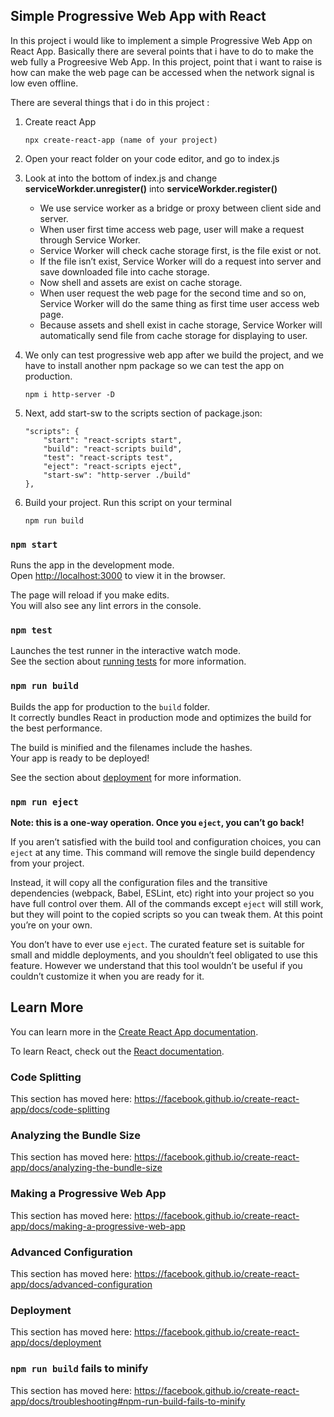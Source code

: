 ## Simple Progressive Web App with React

In this project i would like to implement a simple Progressive Web App on React App. Basically there are several points that i have to do to make the web fully a Progreesive Web App. In this project, point that i want to raise is how can make the web page can be accessed when the network signal is low even offline.

There are several things that i do in this project :
1.  Create react App
      ```
      npx create-react-app (name of your project)
      ```

2.  Open your react folder on your code editor, and go to index.js
3.  Look at into the bottom of index.js and change **serviceWorkder.unregister()** into **serviceWorkder.register()**
      - We use service worker as a bridge or proxy between client side and server.
      - When user first time access web page, user will make a request through Service Worker.
	- Service Worker will check cache storage first, is the file exist or not.
	- If the file isn’t exist, Service Worker will do a request into server and save downloaded file into cache storage.
	- Now shell and assets are exist on cache storage.
	- When user request the web page for the second time and so on, Service Worker will do the same thing as first time user                  access web page.
	- Because assets and shell exist in cache storage, Service Worker will automatically send file from cache storage for displaying to user.

4.  We only can test progressive web app after we build the project, and we have to install another npm package so we can test the app on production.
    ```
    npm i http-server -D
    ```

5.  Next, add start-sw to the scripts section of package.json:
    ```
    "scripts": {
        "start": "react-scripts start",
        "build": "react-scripts build",
        "test": "react-scripts test",
        "eject": "react-scripts eject",
        "start-sw": "http-server ./build"
    },
    ```

6.  Build your project. Run this script on your terminal
    ```
    npm run build
    ```


### `npm start`

Runs the app in the development mode.<br />
Open [http://localhost:3000](http://localhost:3000) to view it in the browser.

The page will reload if you make edits.<br />
You will also see any lint errors in the console.

### `npm test`

Launches the test runner in the interactive watch mode.<br />
See the section about [running tests](https://facebook.github.io/create-react-app/docs/running-tests) for more information.

### `npm run build`

Builds the app for production to the `build` folder.<br />
It correctly bundles React in production mode and optimizes the build for the best performance.

The build is minified and the filenames include the hashes.<br />
Your app is ready to be deployed!

See the section about [deployment](https://facebook.github.io/create-react-app/docs/deployment) for more information.

### `npm run eject`

**Note: this is a one-way operation. Once you `eject`, you can’t go back!**

If you aren’t satisfied with the build tool and configuration choices, you can `eject` at any time. This command will remove the single build dependency from your project.

Instead, it will copy all the configuration files and the transitive dependencies (webpack, Babel, ESLint, etc) right into your project so you have full control over them. All of the commands except `eject` will still work, but they will point to the copied scripts so you can tweak them. At this point you’re on your own.

You don’t have to ever use `eject`. The curated feature set is suitable for small and middle deployments, and you shouldn’t feel obligated to use this feature. However we understand that this tool wouldn’t be useful if you couldn’t customize it when you are ready for it.

## Learn More

You can learn more in the [Create React App documentation](https://facebook.github.io/create-react-app/docs/getting-started).

To learn React, check out the [React documentation](https://reactjs.org/).

### Code Splitting

This section has moved here: https://facebook.github.io/create-react-app/docs/code-splitting

### Analyzing the Bundle Size

This section has moved here: https://facebook.github.io/create-react-app/docs/analyzing-the-bundle-size

### Making a Progressive Web App

This section has moved here: https://facebook.github.io/create-react-app/docs/making-a-progressive-web-app

### Advanced Configuration

This section has moved here: https://facebook.github.io/create-react-app/docs/advanced-configuration

### Deployment

This section has moved here: https://facebook.github.io/create-react-app/docs/deployment

### `npm run build` fails to minify

This section has moved here: https://facebook.github.io/create-react-app/docs/troubleshooting#npm-run-build-fails-to-minify
